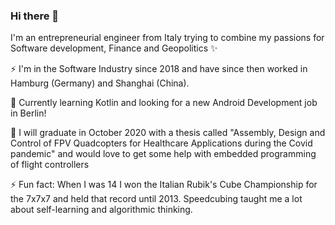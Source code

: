 ### Hi there 👋
I'm an entrepreneurial engineer from Italy trying to combine my passions for Software development, Finance and Geopolitics ✨
  
⚡ I'm in the Software Industry since 2018 and have since then worked in Hamburg (Germany) and Shanghai (China).

🌱 Currently learning Kotlin and looking for a new Android Development job in Berlin!

🔭 I will graduate in October 2020 with a thesis called "Assembly, Design and Control of FPV Quadcopters for Healthcare Applications during the Covid pandemic" and would love to get some help with embedded programming of flight controllers

⚡ Fun fact: When I was 14 I won the Italian Rubik's Cube Championship for the 7x7x7 and held that record until 2013. Speedcubing taught me a lot about self-learning and algorithmic thinking. 

<!--
**GianlucaVeschi/GianlucaVeschi** is a ✨ _special_ ✨ repository because its `README.md` (this file) appears on your GitHub profile.

Here are some ideas to get you started:

- 🔭 I’m currently working on ...
- 🌱 I’m currently learning ...
- 👯 I’m looking to collaborate on ...
- 🤔 I’m looking for help with ...
- 💬 Ask me about ...
- 📫 How to reach me: ...
- 😄 Pronouns: ...
- ⚡ Fun fact: ...
-->
